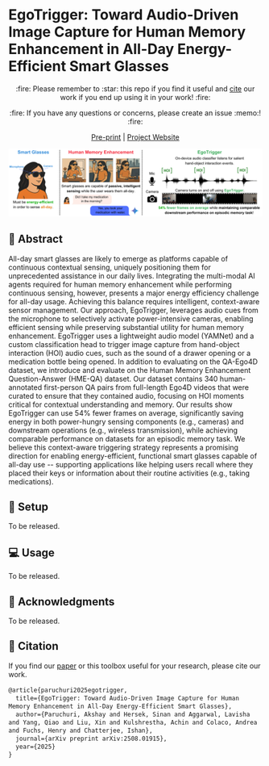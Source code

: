 # EgoTrigger: Toward Audio-Driven Image Capture for Human Memory Enhancement in All-Day Energy-Efficient Smart Glasses

<p align="center">
:fire: Please remember to :star: this repo if you find it useful and <a href="https://github.com/yahskapar/EgoTrigger#scroll-citation">cite</a> our work if you end up using it in your work! :fire:
</p>
<p align="center">
:fire: If you have any questions or concerns, please create an issue :memo:! :fire:
</p>

<p align="center">
<a href="https://arxiv.org/abs/2508.01915">Pre-print</a> | <a href="https://github.com/yahskapar/EgoTrigger">Project Website</a>
</p>

![rPPG-Toolbox Logo](./figures/EgoTrigger_Teaser_Figure_V1_solid_bg.png)

## :book: Abstract

All-day smart glasses are likely to emerge as platforms capable of continuous contextual sensing, uniquely positioning them for unprecedented assistance in our daily lives. Integrating the multi-modal AI agents required for human memory enhancement while performing continuous sensing, however, presents a major energy efficiency challenge for all-day usage. Achieving this balance requires intelligent, context-aware sensor management. Our approach, EgoTrigger, leverages audio cues from the microphone to selectively activate power-intensive cameras, enabling efficient sensing while preserving substantial utility for human memory enhancement. EgoTrigger uses a lightweight audio model (YAMNet) and a custom classification head to trigger image capture from hand-object interaction (HOI) audio cues, such as the sound of a drawer opening or a medication bottle being opened. In addition to evaluating on the QA-Ego4D dataset, we introduce and evaluate on the Human Memory Enhancement Question-Answer (HME-QA) dataset. Our dataset contains 340 human-annotated first-person QA pairs from full-length Ego4D videos that were curated to ensure that they contained audio, focusing on HOI moments critical for contextual understanding and memory. Our results show EgoTrigger can use 54% fewer frames on average, significantly saving energy in both power-hungry sensing components (e.g., cameras) and downstream operations (e.g., wireless transmission), while achieving comparable performance on datasets for an episodic memory task. We believe this context-aware triggering strategy represents a promising direction for enabling energy-efficient, functional smart glasses capable of all-day use -- supporting applications like helping users recall where they placed their keys or information about their routine activities (e.g., taking medications).

## :wrench: Setup

To be released.

## :computer: Usage

To be released.

## :scroll: Acknowledgments

To be released.

## :scroll: Citation
If you find our [paper](https://arxiv.org/abs/2508.01915) or this toolbox useful for your research, please cite our work.

```
@article{paruchuri2025egotrigger,
  title={EgoTrigger: Toward Audio-Driven Image Capture for Human Memory Enhancement in All-Day Energy-Efficient Smart Glasses},
  author={Paruchuri, Akshay and Hersek, Sinan and Aggarwal, Lavisha and Yang, Qiao and Liu, Xin and Kulshrestha, Achin and Colaco, Andrea and Fuchs, Henry and Chatterjee, Ishan},
  journal={arXiv preprint arXiv:2508.01915},
  year={2025}
}
```